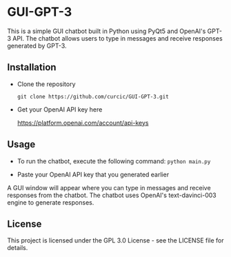 # GUI-GPT-3
This is a simple GUI chatbot built in Python using PyQt5 and OpenAI's GPT-3 API. The chatbot allows users to type in messages and receive responses generated by GPT-3.

## Installation
- Clone the repository

  `git clone https://github.com/curcic/GUI-GPT-3.git`

- Get your OpenAI API key here

  https://platform.openai.com/account/api-keys

## Usage
- To run the chatbot, execute the following command:
`python main.py`

- Paste your OpenAI API key that you generated earlier

A GUI window will appear where you can type in messages and receive responses from the chatbot. The chatbot uses OpenAI's text-davinci-003 engine to generate responses.

## License
This project is licensed under the GPL 3.0 License - see the LICENSE file for details.
